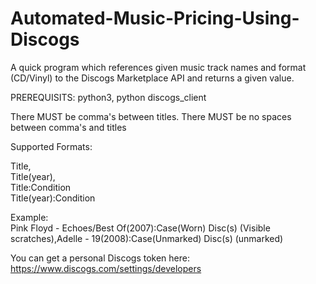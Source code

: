 # Automated-Music-Pricing-Using-Discogs
A quick program which references given music track names and format (CD/Vinyl) to the Discogs Marketplace API and returns a given value.

PREREQUISITS: python3, python discogs_client

There MUST be comma's between titles. 
There MUST be no spaces between comma's and titles

Supported Formats:

Title,    
Title(year),    
Title:Condition    
Title(year):Condition

Example:     
Pink Floyd - Echoes/Best Of(2007):Case(Worn) Disc(s) (Visible scratches),Adelle - 19(2008):Case(Unmarked) Disc(s) (unmarked)		


You can get a personal Discogs token here: https://www.discogs.com/settings/developers
